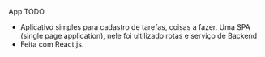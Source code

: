 App TODO

- Aplicativo simples para cadastro de tarefas, coisas a fazer. Uma SPA (single page application), nele foi ultilizado rotas e serviço de Backend
- Feita com React.js.




